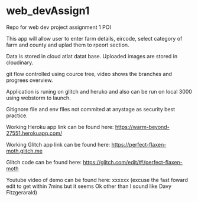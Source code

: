 # web_devAssign1
Repo for web dev project assignment 1 POI


This app will allow user to enter farm details, eircode, select category of farm and county and uplad them to rpeort section.

Data is stored in cloud atlat datat base. Uploaded images are stored in cloudinary.

git flow controlled using cource tree, video shows the branches and progrees overview.

Application is runing on glitch and heruko and also can be run on local 3000 using webstorm to launch.

Gitignore file and env files not commited at anystage as  security best practice.


Working Heroku app link can be found here: https://warm-beyond-27551.herokuapp.com/

Working Glitch app link can be found here:  https://perfect-flaxen-moth.glitch.me

Glitch code can be found here: https://glitch.com/edit/#!/perfect-flaxen-moth

Youtube video of demo can be found here: xxxxxx
(excuse the fast foward edit to get within 7mins but it seems Ok other than I sound like Davy Fitzgerarald) 
